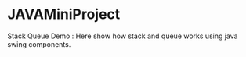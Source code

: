 # JAVAMiniProject
Stack Queue Demo :
Here show how stack and queue works using java swing components.
